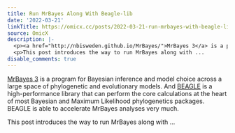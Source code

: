 ```yaml
---
title: Run MrBayes Along With Beagle-lib
date: '2022-03-21'
linkTitle: https://omicx.cc/posts/2022-03-21-run-mrbayes-with-beagle-lib/
source: OmicX
description: |-
  <p><a href="http://nbisweden.github.io/MrBayes/">MrBayes 3</a> is a program for Bayesian inference and model choice across a large space of phylogenetic and evolutionary models. And <a href="https://github.com/beagle-dev/beagle-lib">BEAGLE</a> is a high-performance library that can perform the core calculations at the heart of most Bayesian and Maximum Likelihood phylogenetics packages. BEAGLE is able to accelerate MrBayes analyses very much.</p>
  <p>This post introduces the way to run MrBayes along with ...
disable_comments: true
---
```

<p><a href="http://nbisweden.github.io/MrBayes/">MrBayes 3</a> is a program for Bayesian inference and model choice across a large space of phylogenetic and evolutionary models. And <a href="https://github.com/beagle-dev/beagle-lib">BEAGLE</a> is a high-performance library that can perform the core calculations at the heart of most Bayesian and Maximum Likelihood phylogenetics packages. BEAGLE is able to accelerate MrBayes analyses very much.</p>
<p>This post introduces the way to run MrBayes along with ...